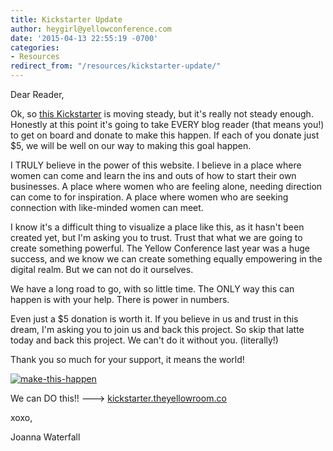 ```yaml
---
title: Kickstarter Update
author: heygirl@yellowconference.com
date: '2015-04-13 22:55:19 -0700'
categories:
- Resources
redirect_from: "/resources/kickstarter-update/"
---
```


Dear Reader,

Ok, so [this Kickstarter](https://www.kickstarter.com/projects/1439745204/the-yellow-room-a-digital-hub-for-creative-world-c) is moving steady, but it's really not steady enough. Honestly at this point it's going to take EVERY blog reader (that means you!) to get on board and donate to make this happen. If each of you donate just $5, we will be well on our way to making this goal happen.

I TRULY believe in the power of this website. I believe in a place where women can come and learn the ins and outs of how to start their own businesses. A place where women who are feeling alone, needing direction can come to for inspiration. A place where women who are seeking connection with like-minded women can meet.

I know it's a difficult thing to visualize a place like this, as it hasn't been created yet, but I'm asking you to trust. Trust that what we are going to create something powerful. The Yellow Conference last year was a huge success, and we know we can create something equally empowering in the digital realm. But we can not do it ourselves.

We have a long road to go, with so little time. The ONLY way this can happen is with your help. There is power in numbers.

Even just a $5 donation is worth it. If you believe in us and trust in this dream, I'm asking you to join us and back this project. So skip that latte today and back this project. We can't do it without you. (literally!)

Thank you so much for your support, it means the world!

[![make-this-happen](https://yellow-blog-images.imgix.net/2015/04/make-this-happen.jpg)](https://www.kickstarter.com/projects/1439745204/the-yellow-room-a-digital-hub-for-creative-world-c)

We can DO this!! ---> [kickstarter.theyellowroom.co](https://www.kickstarter.com/projects/1439745204/the-yellow-room-a-digital-hub-for-creative-world-c)

xoxo,

Joanna Waterfall
